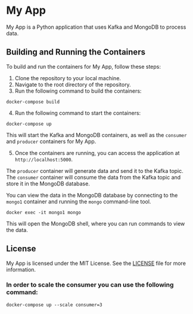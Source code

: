 # My App

My App is a Python application that uses Kafka and MongoDB to process data.

## Building and Running the Containers

To build and run the containers for My App, follow these steps:

1. Clone the repository to your local machine.
2. Navigate to the root directory of the repository.
3. Run the following command to build the containers:


` docker-compose build `

4. Run the following command to start the containers:

`docker-compose up`


This will start the Kafka and MongoDB containers, as well as the `consumer` and `producer` containers for My App.

5. Once the containers are running, you can access the application at `http://localhost:5000`.

The `producer` container will generate data and send it to the Kafka topic. The `consumer` container will consume the data from the Kafka topic and store it in the MongoDB database.

You can view the data in the MongoDB database by connecting to the `mongo1` container and running the `mongo` command-line tool.

`docker exec -it mongo1 mongo`

This will open the MongoDB shell, where you can run commands to view the data.

## License

My App is licensed under the MIT License. See the [LICENSE](LICENSE) file for more information.

### In order to scale the consumer you can use the following command:

`docker-compose up --scale consumer=3`